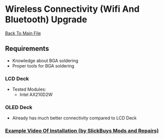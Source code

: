 # Wireless Connectivity (Wifi And Bluetooth) Upgrade
[Back To Main File](../README.md)

## Requirements
- Knowledge about BGA soldering
- Proper tools for BGA soldering

### LCD Deck
- Tested Modules:
    - Intel AX210D2W

### OLED Deck
- Already has much better connectivity compared to LCD Deck

### [Example Video Of Installation (by SlickBuys Mods and Repairs)](https://youtu.be/bOWyenE393E?si=GYUG47CjevSyDtmR&t=1133)